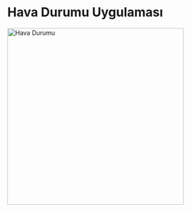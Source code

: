 # Hava Durumu Uygulaması


  <img align="left" src="https://github.com/CevatEkici" width="400" alt="Hava Durumu">




